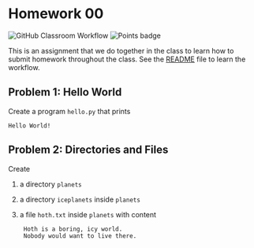 # Homework 00
![GitHub Classroom Workflow](../../workflows/GitHub%20Classroom%20Workflow/badge.svg?branch=main) ![Points badge](../../blob/badges/.github/badges/points.svg)


This is an assignment that we do together in the class to learn how to
submit homework throughout the class. See the [README](README.md) file
to learn the workflow.

## Problem 1: Hello World

Create a program `hello.py` that prints 

    Hello World!


## Problem 2: Directories and Files

Create
1. a directory `planets` 
2. a directory `iceplanets` inside `planets`
3. a file `hoth.txt` inside `planets` with content

        Hoth is a boring, icy world.
        Nobody would want to live there.
	  
	  



